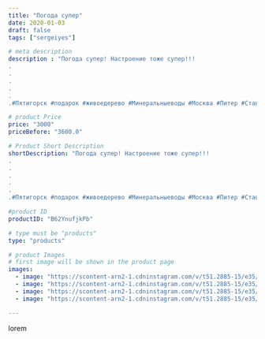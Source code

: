 ```yaml
---
title: "Погода супер"
date: 2020-01-03
draft: false
tags: ["sergeiyes"]

# meta description
description : "Погода супер! Настроение тоже супер!!!
.
.
.
.
.
.#Пятигорск #подарок #живоедерево #Минеральныеводы #Москва #Питер #Ставрополь #Сочи #Симферополь #Севастополь #"

# product Price
price: "3000"
priceBefore: "3600.0"

# Product Short Description
shortDescription: "Погода супер! Настроение тоже супер!!!
.
.
.
.
.
.#Пятигорск #подарок #живоедерево #Минеральныеводы #Москва #Питер #Ставрополь #Сочи #Симферополь #Севастополь #УФО #Анапа #Краснодар #Екатеринбург #Челябинск #Ессентуки #Железноводск #Кисловодск #Ростовнадону #gruppazahvata #крым #sergeystar  #Судак"

#product ID
productID: "B62YnufjkPb"

# type must be "products"
type: "products"

# product Images
# first image will be shown in the product page
images:
  - image: "https://scontent-arn2-1.cdninstagram.com/v/t51.2885-15/e35/81252612_464412597602830_4117800273267148411_n.jpg?se=7&tp=1&_nc_ht=scontent-arn2-1.cdninstagram.com&_nc_cat=110&_nc_ohc=3FYhGZ2QoPgAX94KcWL&ccb=7-4&oh=f6683a2788f330b7992a3a78e726db63&oe=60848B06&_nc_sid=83d603&ig_cache_key=MjIxMzA2NDU0NjEwNDIxNTU2OA%3D%3D.2-ccb7-4"
  - image: "https://scontent-arn2-1.cdninstagram.com/v/t51.2885-15/e35/79445364_2427068064224758_2010880961063427777_n.jpg?se=7&tp=1&_nc_ht=scontent-arn2-1.cdninstagram.com&_nc_cat=110&_nc_ohc=TB6VnniRRPsAX9NqABU&ccb=7-4&oh=ba3686ee076cfeb681831a4fdf6a4347&oe=6085711D&_nc_sid=83d603&ig_cache_key=MjIxMzA2NDU0NjA3OTEwNjUyOQ%3D%3D.2-ccb7-4"
  - image: "https://scontent-arn2-1.cdninstagram.com/v/t51.2885-15/e35/79734259_774756009685419_1096518347925455131_n.jpg?se=7&tp=1&_nc_ht=scontent-arn2-1.cdninstagram.com&_nc_cat=103&_nc_ohc=DBFiPRixVXgAX9x_1iZ&ccb=7-4&oh=237221a0e337244ebd72e59b9a5e72a5&oe=608322CA&_nc_sid=83d603&ig_cache_key=MjIxMzA2NDU0NjA5NTkwOTA2Ng%3D%3D.2-ccb7-4"
  - image: "https://scontent-arn2-1.cdninstagram.com/v/t51.2885-15/e35/80444760_136726914463734_7882457383462517254_n.jpg?se=7&tp=1&_nc_ht=scontent-arn2-1.cdninstagram.com&_nc_cat=106&_nc_ohc=EWwX7PNINnEAX_I-gLM&ccb=7-4&oh=6bdc275d4d33bdb7da433839dcbb8805&oe=60853849&_nc_sid=83d603&ig_cache_key=MjIxMzA2NDU0NjA5NTc0NjYyMQ%3D%3D.2-ccb7-4"

---
```

lorem
